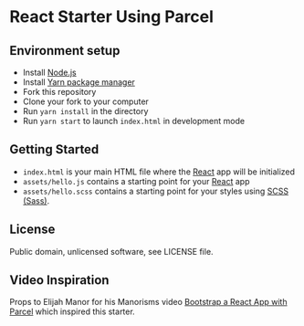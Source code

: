 # React Starter Using Parcel

## Environment setup

* Install [Node.js](https://nodejs.org/download/)
* Install [Yarn package manager](https://yarnpkg.com/en/docs/install)
* Fork this repository
* Clone your fork to your computer
* Run `yarn install` in the directory
* Run `yarn start` to launch `index.html` in development mode

## Getting Started

* `index.html` is your main HTML file where the [React](https://reactjs.org/) app will be initialized
* `assets/hello.js` contains a starting point for your [React](https://reactjs.org/) app
* `assets/hello.scss` contains a starting point for your styles using [SCSS (Sass)](http://sass-lang.com/).

## License

Public domain, unlicensed software, see LICENSE file.

## Video Inspiration

Props to Elijah Manor for his Manorisms video [Bootstrap a React App with Parcel](https://www.youtube.com/watch?v=ybjmUgKW3vU) which inspired this starter.
